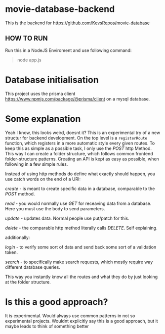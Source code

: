 # movie-database-backend
This is the backend for https://github.com/KevsRepos/movie-database

## HOW TO RUN ##
Run this in a NodeJS Enviroment and use following command:
> node app.js

# Database initialisation
This project uses the prisma client
https://www.npmjs.com/package/@prisma/client
on a mysql database.

# Some explanation

Yeah I know, this looks weird, doesnt it? This is an experimental try of a new structur for backend development.
On the top level is a `registerRoute` function, which registers in a more automatic style every given routes. To keep this
as simple as a possible task, I only use the *POST* http Method. This way I can create a folder structure, which follows
common frontend folder-structure patterns. Creating an API is kept as easy as possible, when following in a few simple rules.

Instead of using http methods do define what exactly should happen, you use catch words on the end of a URI:

*create* - is meant to create specific data in a database, comparable to the *POST* method.

*read* - you would normally use *GET* for receaving data from a database. Here you must use the body to send parameters.

*update* - updates data. Normal people use put/patch for this.

*delete* - the comparable http method literally calls *DELETE*. Self explaining.

additionally:

*login* - to verify some sort of data and send back some sort of a validation token.

*search* - to specifically make search requests, which mostly require way different database queries.

This way you instantly know all the routes and what they do by just looking at the folder structure.

# Is this a good approach?
It is experimental. Would always use common patterns in not so experimental projects. 
Wouldnt explicitly say this is a good approach, but it maybe leads to think of something better
